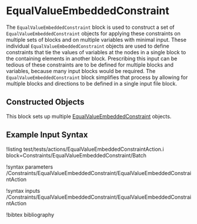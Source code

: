 # EqualValueEmbeddedConstraint

The `EqualValueEmbeddedConstraint` block is used to construct a set of `EqualValueEmbeddedConstraint` objects for applying these constraints on multiple sets of blocks and on multiple variables with minimal input. These individual `EqualValueEmbeddedConstraint` objects are used to define constraints that tie the values of variables at the nodes in a single block to the containing elements in another block. Prescribing this input can be tedious of these constraints are to be defined for multiple blocks and variables, because many input blocks would be required. The `EqualValueEmbeddedConstraint`  block simplifies that process by allowing for multiple blocks and directions to be defined in a single input file block.

## Constructed Objects

This block sets up multiple [EqualValueEmbeddedConstraint](/constraints/EqualValueEmbeddedConstraint) objects.

## Example Input Syntax

!listing test/tests/actions/EqualValueEmbeddedConstraintAction.i block=Constraints/EqualValueEmbeddedConstraint/Batch

!syntax parameters /Constraints/EqualValueEmbeddedConstraint/EqualValueEmbeddedConstraintAction

!syntax inputs /Constraints/EqualValueEmbeddedConstraint/EqualValueEmbeddedConstraintAction

!bibtex bibliography
